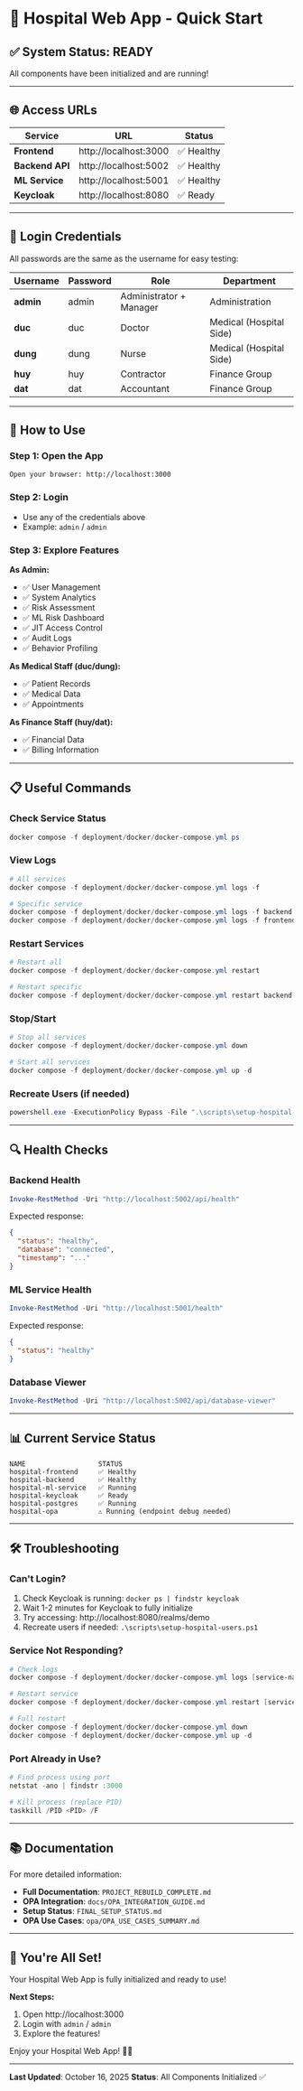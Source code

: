# 🚀 Hospital Web App - Quick Start

## ✅ System Status: READY

All components have been initialized and are running!

---

## 🌐 Access URLs

| Service | URL | Status |
|---------|-----|--------|
| **Frontend** | http://localhost:3000 | ✅ Healthy |
| **Backend API** | http://localhost:5002 | ✅ Healthy |
| **ML Service** | http://localhost:5001 | ✅ Healthy |
| **Keycloak** | http://localhost:8080 | ✅ Ready |

---

## 🔐 Login Credentials

All passwords are the same as the username for easy testing:

| Username | Password | Role | Department |
|----------|----------|------|------------|
| **admin** | admin | Administrator + Manager | Administration |
| **duc** | duc | Doctor | Medical (Hospital Side) |
| **dung** | dung | Nurse | Medical (Hospital Side) |
| **huy** | huy | Contractor | Finance Group |
| **dat** | dat | Accountant | Finance Group |

---

## 🎯 How to Use

### Step 1: Open the App
```
Open your browser: http://localhost:3000
```

### Step 2: Login
- Use any of the credentials above
- Example: `admin` / `admin`

### Step 3: Explore Features

**As Admin:**
- ✅ User Management
- ✅ System Analytics
- ✅ Risk Assessment
- ✅ ML Risk Dashboard
- ✅ JIT Access Control
- ✅ Audit Logs
- ✅ Behavior Profiling

**As Medical Staff (duc/dung):**
- ✅ Patient Records
- ✅ Medical Data
- ✅ Appointments

**As Finance Staff (huy/dat):**
- ✅ Financial Data
- ✅ Billing Information

---

## 📋 Useful Commands

### Check Service Status
```powershell
docker compose -f deployment/docker/docker-compose.yml ps
```

### View Logs
```powershell
# All services
docker compose -f deployment/docker/docker-compose.yml logs -f

# Specific service
docker compose -f deployment/docker/docker-compose.yml logs -f backend
docker compose -f deployment/docker/docker-compose.yml logs -f frontend
```

### Restart Services
```powershell
# Restart all
docker compose -f deployment/docker/docker-compose.yml restart

# Restart specific
docker compose -f deployment/docker/docker-compose.yml restart backend
```

### Stop/Start
```powershell
# Stop all services
docker compose -f deployment/docker/docker-compose.yml down

# Start all services
docker compose -f deployment/docker/docker-compose.yml up -d
```

### Recreate Users (if needed)
```powershell
powershell.exe -ExecutionPolicy Bypass -File ".\scripts\setup-hospital-users.ps1"
```

---

## 🔍 Health Checks

### Backend Health
```powershell
Invoke-RestMethod -Uri "http://localhost:5002/api/health"
```

Expected response:
```json
{
  "status": "healthy",
  "database": "connected",
  "timestamp": "..."
}
```

### ML Service Health
```powershell
Invoke-RestMethod -Uri "http://localhost:5001/health"
```

Expected response:
```json
{
  "status": "healthy"
}
```

### Database Viewer
```powershell
Invoke-RestMethod -Uri "http://localhost:5002/api/database-viewer"
```

---

## 📊 Current Service Status

```
NAME                  STATUS
hospital-frontend     ✅ Healthy
hospital-backend      ✅ Healthy
hospital-ml-service   ✅ Running
hospital-keycloak     ✅ Ready
hospital-postgres     ✅ Running
hospital-opa          ⚠️ Running (endpoint debug needed)
```

---

## 🛠️ Troubleshooting

### Can't Login?
1. Check Keycloak is running: `docker ps | findstr keycloak`
2. Wait 1-2 minutes for Keycloak to fully initialize
3. Try accessing: http://localhost:8080/realms/demo
4. Recreate users if needed: `.\scripts\setup-hospital-users.ps1`

### Service Not Responding?
```powershell
# Check logs
docker compose -f deployment/docker/docker-compose.yml logs [service-name]

# Restart service
docker compose -f deployment/docker/docker-compose.yml restart [service-name]

# Full restart
docker compose -f deployment/docker/docker-compose.yml down
docker compose -f deployment/docker/docker-compose.yml up -d
```

### Port Already in Use?
```powershell
# Find process using port
netstat -ano | findstr :3000

# Kill process (replace PID)
taskkill /PID <PID> /F
```

---

## 📚 Documentation

For more detailed information:

- **Full Documentation**: `PROJECT_REBUILD_COMPLETE.md`
- **OPA Integration**: `docs/OPA_INTEGRATION_GUIDE.md`
- **Setup Status**: `FINAL_SETUP_STATUS.md`
- **OPA Use Cases**: `opa/OPA_USE_CASES_SUMMARY.md`

---

## 🎉 You're All Set!

Your Hospital Web App is fully initialized and ready to use!

**Next Steps:**
1. Open http://localhost:3000
2. Login with `admin` / `admin`
3. Explore the features!

Enjoy your Hospital Web App! 🏥💙

---

**Last Updated**: October 16, 2025
**Status**: All Components Initialized ✅

